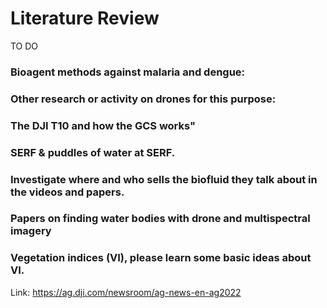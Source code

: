 # Literature Review

TO DO 
### Bioagent methods against malaria and dengue:


### Other research or activity on drones for this purpose:


### The DJI T10 and how the GCS works" 


### SERF & puddles of water at SERF.


### Investigate where and who sells the biofluid they talk about in the videos and papers.

 
### Papers on finding water bodies with drone and multispectral imagery


 

### Vegetation indices (VI), please learn some basic ideas about VI.



Link: https://ag.dji.com/newsroom/ag-news-en-ag2022
